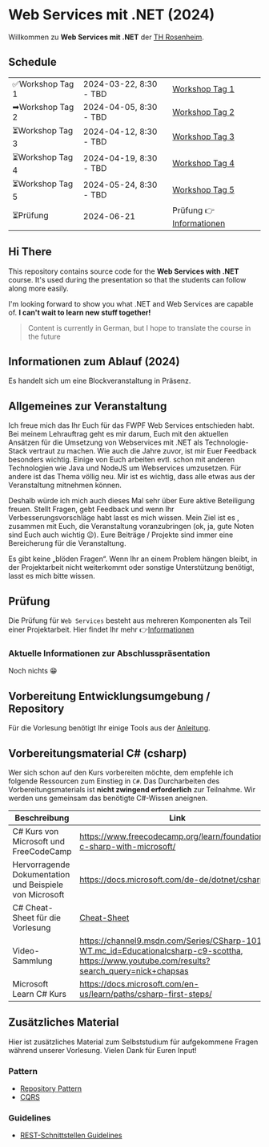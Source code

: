 # Web Services mit .NET (2024)

Willkommen zu **Web Services mit .NET** der [TH Rosenheim](https://www.th-rosenheim.de/).

## Schedule

|                  |                        |                                                      |
| ---------------- | ---------------------- | ---------------------------------------------------- |
| ✅Workshop Tag 1 | 2024-03-22, 8:30 - TBD | [Workshop Tag 1](course/01_workshop_day_1/readme.md) |
| ➡Workshop Tag 2 | 2024-04-05, 8:30 - TBD | [Workshop Tag 2](course/02_workshop_day_2/readme.md) |
| ⏳Workshop Tag 3 | 2024-04-12, 8:30 - TBD | [Workshop Tag 3](course/03_workshop_day_3/readme.md) |
| ⏳Workshop Tag 4 | 2024-04-19, 8:30 - TBD | [Workshop Tag 4](course/04_workshop_day_4/readme.md) |
| ⏳Workshop Tag 5 | 2024-05-24, 8:30 - TBD | [Workshop Tag 5](course/05_workshop_day_5/readme.md) |
| ⏳Prüfung        | 2024-06-21             | Prüfung 👉[Informationen](course/00_exam/readme.md)  |

## Hi There

This repository contains source code for the **Web Services with .NET** course. It's used during the presentation so that the students can follow along more easily.

I'm looking forward to show you what .NET and Web Services are capable of.
**I can't wait to learn new stuff together!**

> Content is currently in German, but I hope to translate the course in the future

## Informationen zum Ablauf (2024)

Es handelt sich um eine Blockveranstaltung in Präsenz.

## Allgemeines zur Veranstaltung

Ich freue mich das Ihr Euch für das FWPF Web Services entschieden habt. Bei meinem Lehrauftrag geht es mir darum, Euch mit den aktuellen Ansätzen für die Umsetzung von Webservices mit .NET als Technologie-Stack vertraut zu machen. Wie auch die Jahre zuvor, ist mir Euer Feedback besonders wichtig. Einige von Euch arbeiten evtl. schon mit anderen Technologien wie Java und NodeJS um Webservices umzusetzen. Für andere ist das Thema völlig neu. Mir ist es wichtig, dass alle etwas aus der Veranstaltung mitnehmen können.

Deshalb würde ich mich auch dieses Mal sehr über Eure aktive Beteiligung freuen. Stellt Fragen, gebt Feedback und wenn Ihr Verbesserungsvorschläge habt lasst es mich wissen. Mein Ziel ist es , zusammen mit Euch, die Veranstaltung voranzubringen (ok, ja, gute Noten sind Euch auch wichtig 😉). Eure Beiträge / Projekte sind immer eine Bereicherung für die Veranstaltung.

Es gibt keine „blöden Fragen“. Wenn Ihr an einem Problem hängen bleibt, in der Projektarbeit nicht weiterkommt oder sonstige Unterstützung benötigt, lasst es mich bitte wissen.

## Prüfung

Die Prüfung für `Web Services` besteht aus mehreren Komponenten als Teil einer Projektarbeit. Hier findet Ihr mehr 👉[Informationen](course/00_exam/readme.md)

### Aktuelle Informationen zur Abschlusspräsentation

Noch nichts 😁

## Vorbereitung Entwicklungsumgebung / Repository

Für die Vorlesung benötigt Ihr einige Tools aus der [Anleitung](00_prerequisites/setup_instructions.md).

## Vorbereitungsmaterial C\# (csharp)

Wer sich schon auf den Kurs vorbereiten möchte, dem empfehle ich folgende Ressourcen zum Einstieg in `C#`. Das Durcharbeiten des Vorbereitungsmaterials ist **nicht zwingend erforderlich** zur Teilnahme. Wir werden uns gemeinsam das benötigte C#-Wissen aneignen.

| Beschreibung                                            | Link                                                                               |
| ------------------------------------------------------- | ---------------------------------------------------------------------------------- |
| C# Kurs von Microsoft und FreeCodeCamp                  | https://www.freecodecamp.org/learn/foundational-c-sharp-with-microsoft/            |
| Hervorragende Dokumentation und Beispiele von Microsoft | https://docs.microsoft.com/de-de/dotnet/csharp/                                    |
| C# Cheat-Sheet für die Vorlesung                        | [Cheat-Sheet](00_cheatsheets/csharplanguage/csharp_cheat_sheet.md)                 |
| Video-Sammlung                                          | https://channel9.msdn.com/Series/CSharp-101/?WT.mc_id=Educationalcsharp-c9-scottha, https://www.youtube.com/results?search_query=nick+chapsas |
| Microsoft Learn C# Kurs                                 | https://docs.microsoft.com/en-us/learn/paths/csharp-first-steps/                   |

## Zusätzliches Material

Hier ist zusätzliches Material zum Selbststudium für aufgekommene Fragen während unserer Vorlesung.
Vielen Dank für Euren Input!

### Pattern

- [Repository Pattern](extras/patterns/repository/repository-pattern.md)
- [CQRS](modules/cqrs/)

### Guidelines

- [REST-Schnittstellen Guidelines](extras/guidelines/rest-guidelines/rest-guidelines.md)
